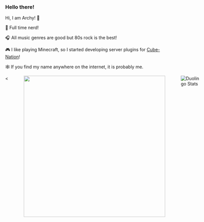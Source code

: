 ### Hello there!

Hi, I am Archy! 🤘

🧠 Full time nerd!

🎧 All music genres are good but 80s rock is the best!

🎮 I like playing Minecraft, so I started developing server plugins for [Cube-Nation](https://github.com/Cube-Nation)!

🕸️ If you find my name anywhere on the internet, it is probably me.

<div style="width: 100%; display: flex; justify-content: space-evenly; gap: 50px">
  <<img width="450em" src="https://github-readme-stats.vercel.app/api?username=Archerymaister&show_icons=true&theme=dark&count_private=true" />
  <img src="https://duolingo-stats-card.vercel.app/api?username=archerymaister&theme=tokyonight" alt="Duolingo Stats"/>
</div>
